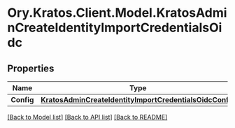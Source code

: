 # Ory.Kratos.Client.Model.KratosAdminCreateIdentityImportCredentialsOidc

## Properties

Name | Type | Description | Notes
------------ | ------------- | ------------- | -------------
**Config** | [**KratosAdminCreateIdentityImportCredentialsOidcConfig**](KratosAdminCreateIdentityImportCredentialsOidcConfig.md) |  | [optional] 

[[Back to Model list]](../README.md#documentation-for-models) [[Back to API list]](../README.md#documentation-for-api-endpoints) [[Back to README]](../README.md)

